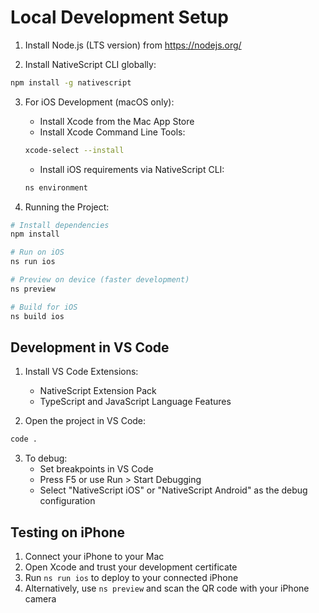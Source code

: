 # Local Development Setup

1. Install Node.js (LTS version) from https://nodejs.org/

2. Install NativeScript CLI globally:
```bash
npm install -g nativescript
```

3. For iOS Development (macOS only):
   - Install Xcode from the Mac App Store
   - Install Xcode Command Line Tools:
   ```bash
   xcode-select --install
   ```
   - Install iOS requirements via NativeScript CLI:
   ```bash
   ns environment
   ```

4. Running the Project:

```bash
# Install dependencies
npm install

# Run on iOS
ns run ios

# Preview on device (faster development)
ns preview

# Build for iOS
ns build ios
```

## Development in VS Code

1. Install VS Code Extensions:
   - NativeScript Extension Pack
   - TypeScript and JavaScript Language Features

2. Open the project in VS Code:
```bash
code .
```

3. To debug:
   - Set breakpoints in VS Code
   - Press F5 or use Run > Start Debugging
   - Select "NativeScript iOS" or "NativeScript Android" as the debug configuration

## Testing on iPhone

1. Connect your iPhone to your Mac
2. Open Xcode and trust your development certificate
3. Run `ns run ios` to deploy to your connected iPhone
4. Alternatively, use `ns preview` and scan the QR code with your iPhone camera